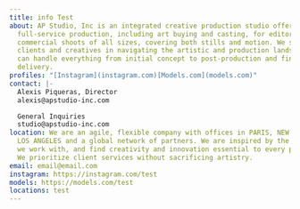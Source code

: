 ```yaml
---
title: info Test
about: AP Studio, Inc is an integrated creative production studio offering
  full-service production, including art buying and casting, for editorial and
  commercial shoots of all sizes, covering both stills and motion. We support
  clients and creatives in navigating the artistic and production landscape – we
  can handle everything from initial concept to post-production and final
  delivery.
profiles: "[Instagram](instagram.com)[Models.com](models.com)"
contact: |-
  Alexis Piqueras, Director 
  alexis@apstudio-inc.com 

  General Inquiries 
  studio@apstudio-inc.com
location: We are an agile, flexible company with offices in PARIS, NEW YORK, and
  LOS ANGELES and a global network of partners. We are inspired by the artists
  we work with, and find creativity and innovation essential to every project.
  We prioritize client services without sacrificing artistry.
email: email@email.com
instagram: https://instagram.com/test
models: https://models.com/test
locations: test
---
```

